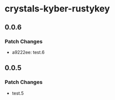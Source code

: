 # crystals-kyber-rustykey

## 0.0.6

### Patch Changes

- a9222ee: test.6

## 0.0.5

### Patch Changes

- test.5
